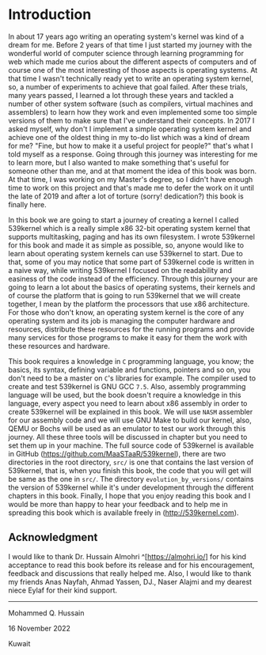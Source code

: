 # Introduction
In about 17 years ago writing an operating system's kernel was kind of a dream for me. Before 2 years of that time I just started my journey with the wonderful world of computer science through learning programming for web which made me curios about the different aspects of computers and of course one of the most interesting of those aspects is operating systems. At that time I wasn't technically ready yet to write an operating system kernel, so, a number of experiments to achieve that goal failed. After these trials, many years passed, I learned a lot through these years and tackled a number of other system software (such as compilers, virtual machines and assemblers) to learn how they work and even implemented some too simple versions of them to make sure that I've understand their concepts. In 2017 I asked myself, why don't I implement a simple operating system kernel and achieve one of the oldest thing in my to-do list which was a kind of dream for me? "Fine, but how to make it a useful project for people?" that's what I told myself as a response. Going through this journey was interesting for me to learn more, but I also wanted to make something that's useful for someone other than me, and at that moment the idea of this book was born. At that time, I was working on my Master's degree, so I didn't have enough time to work on this project and that's made me to defer the work on it until the late of 2019 and after a lot of torture (sorry! dedication?) this book is finally here.

In this book we are going to start a journey of creating a kernel I called 539kernel which is a really simple x86 32-bit operating system kernel that supports multitasking, paging and has its own filesystem. I wrote 539kernel for this book and made it as simple as possible, so, anyone would like to learn about operating system kernels can use 539kernel to start. Due to that, some of you may notice that some part of 539kernel code is written in a naive way, while writing 539kernel I focused on the readability and easiness of the code instead of the efficiency. Through this journey your are going to learn a lot about the basics of operating systems, their kernels and of course the platform that is going to run 539kernel that we will create together, I mean by the platform the processors that use x86 architecture. For those who don't know, an operating system kernel is the core of any operating system and its job is managing the computer hardware and resources, distribute these resources for the running programs and provide many services for those programs to make it easy for them the work with these resources and hardware.

This book requires a knowledge in `C` programming language, you know; the basics, its syntax, defining variable and functions, pointers and so on, you don't need to be a master on `C`'s libraries for example. The compiler used to create and test 539kernel is GNU GCC `7.5`. Also, assembly programming language will be used, but the book doesn't require a knowledge in this language, every aspect you need to learn about x86 assembly in order to create 539kernel will be explained in this book. We will use `NASM` assembler for our assembly code and we will use GNU Make to build our kernel, also, QEMU or Bochs will be used as an emulator to test our work through this journey. All these three tools will be discussed in chapter <!-- [REF] --> but you need to set them up in your machine. The full source code of 539kernel is available in GitHub (https://github.com/MaaSTaaR/539kernel), there are two directories in the root directory, `src/` is one that contains the last version of 539kernel, that is, when you finish this book, the code that you will get will be same as the one in `src/`. The directory `evolution_by_versions/` contains the version of 539kernel while it's under development through the different chapters in this book. Finally, I hope that you enjoy reading this book and I would be more than happy to hear your feedback and to help me in spreading this book which is available freely in (http://539kernel.com).

## Acknowledgment
I would like to thank Dr. Hussain Almohri ^[https://almohri.io/] for his kind acceptance to read this book before its release and for his encouragement, feedback and discussions that really helped me. Also, I would like to thank my friends Anas Nayfah, Ahmad Yassen, DJ., Naser Alajmi and my dearest niece Eylaf for their kind support.


--------------
Mohammed Q. Hussain

16 November 2022

Kuwait
